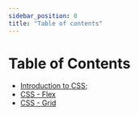 ```yaml
---
sidebar_position: 0
title: "Table of contents"
---
```


# Table of Contents

- [Introduction to CSS](/docs/css/index.md);
- [CSS - Flex](/docs/css/css-flex.md)
- [CSS - Grid](/docs/css/css-grid.md)

